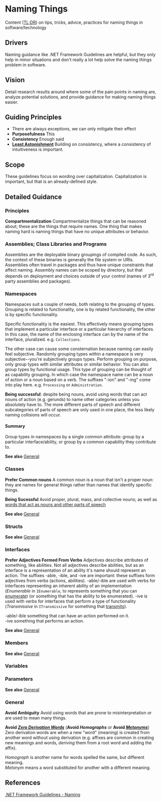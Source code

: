# Naming Things
Content ([TL;DR][Detailed Guidance]) on tips, tricks, advice, practices for naming things in software/technology

## Drivers
Naming guidance like .NET Framework Guidelines are helpful, but they only help in minor situations and don't really a lot help solve the naming things problem in software.

## Vision
Detail research results around where some of the pain points in naming are, analyze potential solutions, and provide guidance for making naming things easier.

## Guiding Principles
- There are always exceptions, we can only mitigate their effect
- **Purposefulness** This
- **Consistency** Enough said
- **[Least Astonishment](https://en.wikipedia.org/wiki/Principle_of_least_astonishment)** Building on consistency, where a consistency of intuitiveness is important.

## Scope
These guidelines focus on wording over capitalization.  Capitalization is important, but that is an already-defined style.

## Detailed Guidance
[Detailed Guidance]: #detailed-guidance

### Principles
[Compartmentalization]: #compartmentalization
**Compartmentalization** Compartmentalize things that can be reasoned about; these are the things that require names.  One thing that makes naming hard is naming things that have no unique attributes or behavior.

[Assemblies]: #assemblies
### Assemblies; Class Libraries and Programs
Assemblies are the deployable binary groupings of compiled code.  As such, the context of these binaries is generally the file system or URIs.  Assemblies often travel in packages and thus have unique constraints that affect naming.  Assembly names can be scoped by directory, but that depends on deployment and choices outside of your control (names of 3<sup>rd</sup> party assemblies and packages).

[Namespaces]: #namespace
### Namespaces
Namespaces suit a couple of needs, both relating to the grouping of types.  Grouping is related to functionality, one is by related functionality, the other is by specific functionality.

Specific functionality is the easiest.  This effectively means grouping types that implement a particular interface or a particular hierarchy of interfaces.  In this case, the name of the enclosing interface can by the name of the interface, pluralized.  e.g. `Collections`.

The other case can cause some consternation because naming can easily feel subjective.  Randomly grouping types within a namespace is very subjective--you're subjectively groups types.  Perform grouping on purpose, only group types with similar attributes or similar behavior.  You can also group types by functional usage.  This type of grouping can be thought of as capability grouping.  In which case the namespace name can be a noun of action or a noun based on a verb.  The suffixes "-ion" and "-ing" come into play here.  e.g. `Processing` or `Administration`.

**Being successful**: despite being nouns, avoid using words that can act nouns of action (e.g. gerunds) to name other categories unless you absolutely have to.  The more different parts of speech and different subcategories of parts of speech are only used in one place, the less likely naming collisions will occur.

#### Summary
Group types in namespaces by a single common attribute: group by a particular interface/ability, or group by a common capability they contribute to.

**See also** [General](#general)

[Classes]: #classes
### Classes
[Prefer Common Nouns]: #prefer-common-nouns
**Prefer Common nouns** A common noun is a noun that isn't a proper noun: they are names for general things rather than names that identify specific things.

**Being Sucessful** Avoid proper, plural, mass, and collective nouns; as well as [words that act as nouns and other parts of speech]( # "unmarked plural form.")

**See also** [General](#general)

### Structs
**See also** [General](#general)

### Interfaces
**Prefer Adjectives Formed From Verbs** Adjectives describe attributes of something, like abilities.  Not all adjectives describe abilities, but as an interface is a representation of an ability it's name should represent an action. The suffixes -able, -ible, and -ive are important: these suffixes form adjectives from verbs (actions, abilities).  -able/-ible are used with verbs for interfaces representing an inherent ability of an implementation &#40;*Enumerable* in `IEnumerable`, to represents something that you can [enumerate]( # "first-preson present tense.")&#41; (or something that has the ability to be enumerated). -ive is used with verbs for interfaces that perform a type of functionality (*Transmissive* in `ITransmissive` for something that [transmits]( # "third-person past tense")).  

-able/-ible something that can have an action performed on it.  
-ive something that performs an action.

**See also** [General](#general)

### Members
**See also** [General](#general)

### Variables

### Parameters
**See also** [General](#general)

### General
**Avoid Ambiguity** Avoid using words that are prone to misinterpretation or are used to mean many things.

**Avoid _[Zero Derivation Words]( # "also called conversion, is a kind of word formation involving the creation of a word--of a new word class--from an existing word--of a different word class--")_** &#40;**Avoid _Homographs_** or **Avoid _[Metonyms]( # "e.g. 'Washington' to mean 'federal government' Also: nounification, e.g.: 'ask' in place of 'question'.  ")_**&#41; Zero derivation words are when a new "word" (meaning) is created from another word without using derivation (e.g. affixes are common in creating new meanings and words, _deriving_ them from a root word and adding the affix). 

*Homograph* is another name for words spelled the same, but different meaning.  
*Metonym* means a word substituted for another with a different meaning.

## References
[.NET Framework Guidelines - Naming](https://docs.microsoft.com/en-us/dotnet/standard/design-guidelines/naming-guidelines)
